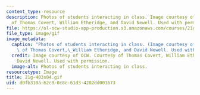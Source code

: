 ```yaml
---
content_type: resource
description: Photos of students interacting in class. Image courtesy of OCW. Courtesy
  of Thomas Covert, William Etheridge, and David Newell. Used with permission.
file: https://ol-ocw-studio-app-production.s3.amazonaws.com/courses/21g-403-german-iii-spring-2004/d0fb310a62c00c8c61d34202dd001673_21g-403s04.gif
file_type: image/gif
image_metadata:
  caption: "Photos of students interacting in class. (Image courtesy of OCW. Courtesy\
    \ of Thomas Covert,\_William Etheridge, and David Newell. Used with permission.)"
  credit: Image courtesy of OCW. Courtesy of Thomas Covert, William Etheridge, and
    David Newell. Used with permission.
  image-alt: Photos of students interacting in class.
resourcetype: Image
title: 21g-403s04.gif
uid: d0fb310a-62c0-0c8c-61d3-4202dd001673
---
```

